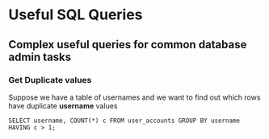 # Useful SQL Queries
## Complex useful queries for common database admin tasks

### Get Duplicate values
Suppose we have a table of usernames and we want to find out which rows have duplicate **username** values
```
SELECT username, COUNT(*) c FROM user_accounts GROUP BY username HAVING c > 1;
```
